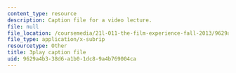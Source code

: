 ```yaml
---
content_type: resource
description: Caption file for a video lecture.
file: null
file_location: /coursemedia/21l-011-the-film-experience-fall-2013/9629a4b338d6a1b01dc89a4b769004ca_WsEPhUu8kKU.srt
file_type: application/x-subrip
resourcetype: Other
title: 3play caption file
uid: 9629a4b3-38d6-a1b0-1dc8-9a4b769004ca
---
```


